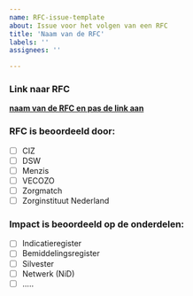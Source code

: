 ```yaml
---
name: RFC-issue-template
about: Issue voor het volgen van een RFC
title: 'Naam van de RFC'
labels: ''
assignees: ''

---
```


### Link naar RFC
**[naam van de RFC en pas de link aan](https://github.com/iStandaarden/iWlz-RFC/blob/main/RFC/<rfc-document.md)**

### RFC is beoordeeld door: 
- [ ] CIZ
- [ ] DSW
- [ ] Menzis
- [ ] VECOZO
- [ ] Zorgmatch
- [ ] Zorginstituut Nederland

### Impact is beoordeeld op de onderdelen:
- [ ] Indicatieregister
- [ ] Bemiddelingsregister
- [ ] Silvester
- [ ] Netwerk (NiD)
- [ ] .....
